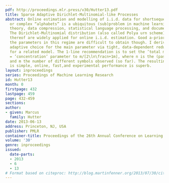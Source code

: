 ```yaml
---
pdf: http://proceedings.mlr.press/v30/Hutter13.pdf
title: Sparse Adaptive Dirichlet-Multinomial-like Processes
abstract: Online estimation and modelling of i.i.d. data for shortsequences over large
  or complex “alphabets” is a ubiquitous (sub)problem in machine learning, information
  theory, data compression, statistical language processing, and document analysis.
  The Dirichlet-Multinomial distribution (also called Polya urn scheme) and extensions
  thereof are widely applied for online i.i.d. estimation. Good a-priori choices for
  the parameters in this regime are difficult to obtain though. I derive an optimal
  adaptive choice for the main parameter via tight, data-dependent redundancy bounds
  for a related model. The 1-line recommendation is to set the ’total mass’ = ’precision’
  = ’concentration’ parameter to m/[2\ln\fracn+1m], where n is the (past) sample size
  and m the number of different symbols observed (so far). The resulting estimator
  is simple, online, fast,and experimental performance is superb.
layout: inproceedings
series: Proceedings of Machine Learning Research
id: Hutter13
month: 0
firstpage: 432
lastpage: 459
page: 432-459
sections: 
author:
- given: Marcus
  family: Hutter
date: 2013-06-13
address: Princeton, NJ, USA
publisher: PMLR
container-title: Proceedings of the 26th Annual Conference on Learning Theory
volume: '30'
genre: inproceedings
issued:
  date-parts:
  - 2013
  - 6
  - 13
# Format based on citeproc: http://blog.martinfenner.org/2013/07/30/citeproc-yaml-for-bibliographies/
---
```

